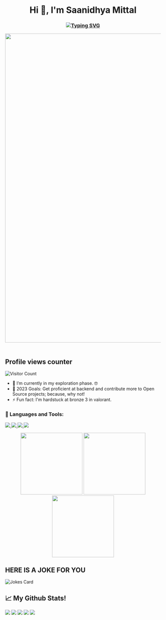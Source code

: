 <h1 align="center">Hi 👋, I'm Saanidhya Mittal</h1> <h3 align="center">

[![Typing SVG](https://readme-typing-svg.herokuapp.com?color=%2336BCF7&size=50&center=true&vCenter=true&width=450&height=150&lines=Saanidhya+Mittal;A+Newbie+Dev;Bot+Gamer)](https://git.io/typing-svg) 

<img src="https://user-images.githubusercontent.com/74038190/225813708-98b745f2-7d22-48cf-9150-083f1b00d6c9.gif" width="1000">
<br><br>
    
## Profile views counter 
![Visitor Count](https://profile-counter.glitch.me/SaanidhyaM/count.svg) 
- 🔭 I’m currently in my exploration phase. 🤓 
- 🥅 2023 Goals: Get proficient at backend and contribute more to Open Source projects; because, why not! 
- ⚡ Fun fact: I'm hardstuck at bronze 3 in valorant.

<h3 align="left">🔨 Languages and Tools:</h3>
<p align="left">
    <a href="https://www.python.org" target="_blank">
        <img
            src="https://img.shields.io/badge/Python-black?&style=for-the-badge&logo=python"
        />
    </a>
    <a href="https://git-scm.com/" target="_blank">
        <img
            src="https://img.shields.io/badge/Git-black?&style=for-the-badge&logo=git&logoColor=red"
        />
    </a>
    <a href="https://github.com/" target="_blank">
        <img
            src="https://img.shields.io/badge/GitHub-black?&style=for-the-badge&logo=github"
        />
    </a>
    <a href="https://www.open-std.org/jtc1/sc22/wg14/" target="_blank">
        <img
            src="https://img.shields.io/badge/C-black?style=for-the-badge&logo=c&logoColor=white"
        />
    </a>
</p>
<div align="center">
  <img src="https://user-images.githubusercontent.com/74038190/213866269-5d00981c-7c98-46d7-8a8e-16f462f15227.gif" width="200" />
  <img src="https://user-images.githubusercontent.com/74038190/213866269-5d00981c-7c98-46d7-8a8e-16f462f15227.gif" width="200" />
  <img src="https://user-images.githubusercontent.com/74038190/213866269-5d00981c-7c98-46d7-8a8e-16f462f15227.gif" width="200" />
</div>
    
## HERE IS A JOKE FOR YOU
 
 ![Jokes Card](https://readme-jokes.vercel.app/api)
 ## 📈 My Github Stats!
 
![](http://github-profile-summary-cards.vercel.app/api/cards/profile-details?username=SaanidhyaM&theme=github_dark)
![](http://github-profile-summary-cards.vercel.app/api/cards/repos-per-language?username=SaanidhyaM&theme=github_dark)
![](http://github-profile-summary-cards.vercel.app/api/cards/most-commit-language?username=SaanidhyaM&theme=github_dark)
![](http://github-profile-summary-cards.vercel.app/api/cards/stats?username=SaanidhyaM&theme=github_dark)
![](http://github-profile-summary-cards.vercel.app/api/cards/productive-time?username=SaanidhyaM&theme=github_dark&utcOffset=8)
